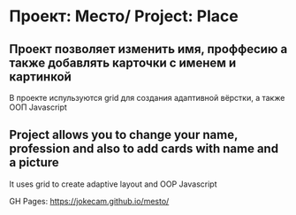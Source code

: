 # Проект: Место/ Project: Place

## Проект позволяет изменить имя, проффесию а также добавлять карточки с именем и картинкой

В проекте испульзуются grid для создания адаптивной вёрстки, а также ООП Javascript

## Project allows you to change your name, profession and also to add cards with name and a picture

It uses grid to create adaptive layout and OOP Javascript

GH Pages: https://jokecam.github.io/mesto/
